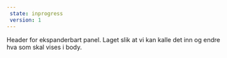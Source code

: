 ```yaml
---
 state: inprogress
 version: 1
---
```

Header for ekspanderbart panel. Laget slik at vi kan kalle det inn og endre hva som skal vises i body.
